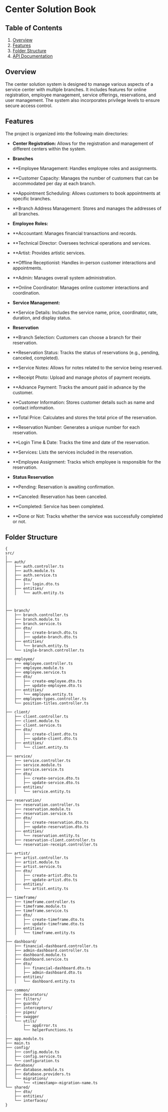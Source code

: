 # Center Solution Book

## Table of Contents

1. [Overview](#overview)
2. [Features](#features)
3. [Folder Structure](#folder-structure)
5. [API Documentation](#api-documentation)


## Overview

The center solution system is designed to manage various aspects of a service center with multiple branches. It includes features for online registration, employee management, service offerings, reservations, and user management. The system also incorporates privilege levels to ensure secure access control.

## Features

The project is organized into the following main directories:

- **Center Registration:** Allows for the registration and management of different centers within the system.
- **Branches** 
- **Employee Management: Handles employee roles and assignments.
- **Customer Capacity: Manages the number of customers that can be accommodated per day at each branch.
- **Appointment Scheduling: Allows customers to book appointments at specific branches.
- **Branch Address Management: Stores and manages the addresses of all branches.

- **Employee Roles:** 
- **Accountant: Manages financial transactions and records.
- **Technical Director: Oversees technical operations and services.
- **Artist: Provides artistic services.
- **Offline Receptionist: Handles in-person customer interactions and appointments.
- **Admin: Manages overall system administration.
- **Online Coordinator: Manages online customer interactions and coordination.

- **Service Management:** 
- **Service Details: Includes the service name, price, coordinator, rate, duration, and display status.

- **Reservation** 
- **Branch Selection: Customers can choose a branch for their reservation.
- **Reservation Status: Tracks the status of reservations (e.g., pending, canceled, completed).
- **Service Notes: Allows for notes related to the service being reserved.
- **Receipt Photo: Upload and manage photos of payment receipts.
- **Advance Payment: Tracks the amount paid in advance by the customer.
- **Customer Information: Stores customer details such as name and contact information.
- **Total Price: Calculates and stores the total price of the reservation.
- **Reservation Number: Generates a unique number for each reservation.
- **Login Time & Date: Tracks the time and date of the reservation.
- **Services: Lists the services included in the reservation.
- **Employee Assignment: Tracks which employee is responsible for the reservation.

- **Status Reservation** 
- **Pending: Reservation is awaiting confirmation.
- **Canceled: Reservation has been canceled.
- **Completed: Service has been completed.
- **Done or Not: Tracks whether the service was successfully completed or not.

## Folder Structure
```
{
src/
│
├── auth/
│   ├── auth.controller.ts
│   ├── auth.module.ts
│   ├── auth.service.ts
│   ├── dto/
│   │   ├── login.dto.ts
│   ├── entities/
│   │   └── auth.entity.ts
│   
│     
│
├── branch/
│   ├── branch.controller.ts
│   ├── branch.module.ts
│   ├── branch.service.ts
│   ├── dto/
│   │   ├── create-branch.dto.ts
│   │   ├── update-branch.dto.ts
│   ├── entities/
│   │   └── branch.entity.ts
│   └── single-branch.controller.ts
│
├── employee/
│   ├── employee.controller.ts
│   ├── employee.module.ts
│   ├── employee.service.ts
│   ├── dto/
│   │   ├── create-employee.dto.ts
│   │   ├── update-employee.dto.ts
│   ├── entities/
│   │   └── employee.entity.ts
│   ├── employee-types.controller.ts
│   └── position-titles.controller.ts
│
├── client/
│   ├── client.controller.ts
│   ├── client.module.ts
│   ├── client.service.ts
│   ├── dto/
│   │   ├── create-client.dto.ts
│   │   ├── update-client.dto.ts
│   ├── entities/
│   │   └── client.entity.ts
│
├── service/
│   ├── service.controller.ts
│   ├── service.module.ts
│   ├── service.service.ts
│   ├── dto/
│   │   ├── create-service.dto.ts
│   │   ├── update-service.dto.ts
│   ├── entities/
│   │   └── service.entity.ts
│
├── reservation/
│   ├── reservation.controller.ts
│   ├── reservation.module.ts
│   ├── reservation.service.ts
│   ├── dto/
│   │   ├── create-reservation.dto.ts
│   │   ├── update-reservation.dto.ts
│   ├── entities/
│   │   └── reservation.entity.ts
│   ├── reservation-client.controller.ts
│   └── reservation-receipt.controller.ts
│
├── artist/
│   ├── artist.controller.ts
│   ├── artist.module.ts
│   ├── artist.service.ts
│   ├── dto/
│   │   ├── create-artist.dto.ts
│   │   ├── update-artist.dto.ts
│   ├── entities/
│   │   └── artist.entity.ts
│
├── timeframe/
│   ├── timeframe.controller.ts
│   ├── timeframe.module.ts
│   ├── timeframe.service.ts
│   ├── dto/
│   │   ├── create-timeframe.dto.ts
│   │   ├── update-timeframe.dto.ts
│   ├── entities/
│   │   └── timeframe.entity.ts
│
├── dashboard/
│   ├── financial-dashboard.controller.ts
│   ├── admin-dashboard.controller.ts
│   ├── dashboard.module.ts
│   ├── dashboard.service.ts
│   ├── dto/
│   │   ├── financial-dashboard.dto.ts
│   │   ├── admin-dashboard.dto.ts
│   ├── entities/
│   │   └── dashboard.entity.ts
│
├── common/
│   ├── decorators/
│   ├── filters/
│   ├── guards/
│   ├── interceptors/
│   ├── pipes/
|   ├── swagger 
│   └── utils/
│       ├── appError.ts
│       └── helperFunctions.ts
│
├── app.module.ts
├── main.ts
├── config/
│   ├── config.module.ts
│   ├── config.service.ts
│   └── configuration.ts
├── database/
│   ├── database.module.ts
│   ├── database.providers.ts
│   └── migrations/
│       └── <timestamp>-migration-name.ts
└── shared/
    ├── dto/
    ├── entities/
    └── interfaces/
}
```

